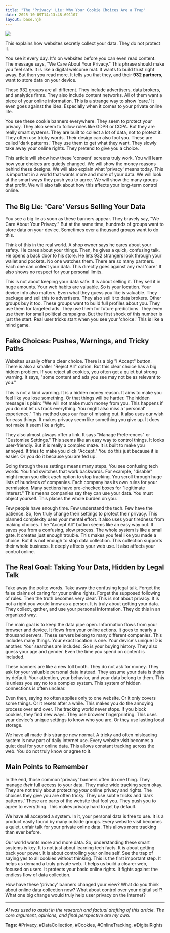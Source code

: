 ```yaml
---
title: "The 'Privacy' Lie: Why Your Cookie Choices Are a Trap"
date: 2025-10-09T14:13:48.691107
layout: base.njk
---
```


![](/images/the-privacy-lie-why-your-cookie-choices-are-a-trap_img.png)

This explains how websites secretly collect your data. They do not protect it.

You see it every day. It's on websites before you can even read content. The message says, "We Care About Your Privacy." This phrase should make you feel safe. It is like a digital welcome mat. It wants to build trust right away. But then you read more. It tells you that they, and their **932 partners**, want to store data on your device.

These 932 groups are all different. They include advertisers, data brokers, and analytics firms. They also include content networks. All of them want a piece of your online information. This is a strange way to show 'care.' It even goes against the idea. Especially when it comes to your private online life.

You see these cookie banners everywhere. They seem to protect your privacy. They also seem to follow rules like GDPR or CCPA. But they are really smart systems. They are built to collect a lot of data, not to protect it. They often use tricky words. Their design can also fool you. These are called 'dark patterns.' They use them to get what they want. They slowly take away your online rights. They pretend to give you a choice.

This article will show how these 'consent' screens truly work. You will learn how your choices are quietly changed. We will show the money reasons behind these designs. We will also explain what 'privacy' means today. This is important in a world that wants more and more of your data. We will look at the smart ways they push you to agree. We will show the many groups that profit. We will also talk about how this affects your long-term control online.

## The Big Lie: 'Care' Versus Selling Your Data

You see a big lie as soon as these banners appear. They bravely say, "We Care About Your Privacy." But at the same time, hundreds of groups want to store data on your device. Sometimes over a thousand groups want to do this.

Think of this in the real world. A shop owner says he cares about your safety. He cares about your things. Then, he gives a quick, confusing talk. He opens a back door to his store. He lets 932 strangers look through your wallet and pockets. No one watches them. There are so many partners. Each one can collect your data. This directly goes against any real 'care.' It also shows no respect for your personal limits.

This is not about keeping your data safe. It is about selling it. They sell it in huge amounts. Your web habits are valuable. So is your location. Your device info also matters. Even what they guess you like is valuable. They package and sell this to advertisers. They also sell it to data brokers. Other groups buy it too. These groups want to build full profiles about you. They use them for targeted ads. They use them for future predictions. They even use them for small political campaigns. But the first shock of this number is just the start. Real user tricks start when you see your 'choice.' This is like a mind game.

## Fake Choices: Pushes, Warnings, and Tricky Paths

Websites usually offer a clear choice. There is a big "I Accept" button. There is also a smaller "Reject All" option. But this clear choice has a big hidden problem. If you reject all cookies, you often get a quiet but strong warning. It says, "some content and ads you see may not be as relevant to you."

This is not a kind warning. It is a hidden money reason. It aims to make you feel like you lose something. Or that things will be harder. The hidden message is plain: "We will not make much money from you. This happens if you do not let us track everything. You might also miss a 'personal' experience." This method uses our fear of missing out. It also uses our wish for easy things. It makes privacy seem like something you give up. It does not make it seem like a right.

They also almost always offer a link. It says "Manage Preferences" or "Customise Settings." This seems like an easy way to control things. It looks user-friendly. But it is really a complex maze. It is built to make you annoyed. It tries to make you click "Accept." You do this just because it is easier. Or you do it because you are fed up.

Going through these settings means many steps. You see confusing tech words. You find switches that work backwards. For example, "disable" might mean you click *each* option to stop tracking. You scroll through huge lists of hundreds of companies. Each company has its own rules for your permission. Many sections have pre-checked boxes for "legitimate interest." This means companies say they can use your data. You must object yourself. This places the whole burden on you.

Few people have enough time. Few understand the tech. Few have the patience. So, few truly change their settings to protect their privacy. This planned complexity uses your mental effort. It also uses your tiredness from making choices. The "Accept All" button seems like an easy way out. It saves you from a confusing, slow process. The whole system is like a small gate. It creates just enough trouble. This makes you feel like you made a choice. But it is not enough to stop data collection. This collection supports their whole business. It deeply affects your web use. It also affects your control online.

## The Real Goal: Taking Your Data, Hidden by Legal Talk

Take away the polite words. Take away the confusing legal talk. Forget the false claims of caring for your online rights. Forget the supposed following of rules. Then the truth becomes very clear. This is not about privacy. It is not a right you would know as a person. It is truly about getting your data. They collect, gather, and use your personal information. They do this in an organized way.

The main goal is to keep the data pipe open. Information flows from your browser and device. It flows from your online actions. It goes to nearly a thousand servers. These servers belong to many different companies. This includes many things. Your exact location is one. Your device's unique ID is another. Your searches are included. So is your buying history. They also guess your age and gender. Even the time you spend on content is included.

These banners are like a new toll booth. They do not ask for money. They ask for your valuable personal data instead. They assume your data is theirs by default. Your attention, your behavior, and your data belong to them. This is unless you say no to a complex system. This system of hidden connections is often unclear.

Even then, saying no often applies only to one website. Or it only covers some things. Or it resets after a while. This makes you do the annoying process over and over. The tracking world never stops. If you block cookies, they find new ways. They use browser fingerprinting. This uses your device's unique settings to know who you are. Or they use lasting local storage.

We have all made this strange new normal. A tricky and often misleading system is now part of daily internet use. Every website visit becomes a quiet deal for your online data. This allows constant tracking across the web. You do not truly know or agree to it.

## Main Points to Remember

In the end, those common 'privacy' banners often do one thing. They manage *their* full access to your data. They make wide tracking seem okay. They are not truly about protecting *your* online privacy and rights. The choices they give you are often tricky. They use subtle tricks and 'dark patterns.' These are parts of the website that fool you. They push you to agree to everything. This makes privacy hard to get by default.

We have all accepted a system. In it, your personal data is free to use. It is a product easily found by many outside groups. Every website visit becomes a quiet, unfair talk for your private online data. This allows more tracking than ever before.

Our world wants more and more data. So, understanding these smart systems is key. It is not just about learning tech facts. It is about getting back your power. It is about controlling your online self. See the trap of saying yes to all cookies without thinking. This is the first important step. It helps us demand a truly private web. It helps us build a clearer web, focused on users. It protects your basic online rights. It fights against the endless flow of data collection.

How have these 'privacy' banners changed your view? What do you think about online data collection now? What about control over your digital self? What one big change would truly help user privacy on the internet?

---

*AI was used to assist in the research and factual drafting of this article. The core argument, opinions, and final perspective are my own.*

**Tags:** #Privacy, #DataCollection, #Cookies, #OnlineTracking, #DigitalRights